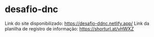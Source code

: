 # desafio-dnc

Link do site disponibilizado: https://desafio-ddnc.netlify.app/
Link da planilha de registro de informação: https://shorturl.at/vHWXZ
